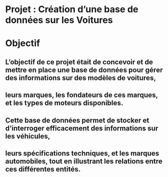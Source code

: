 # Projet : Création d’une base de données sur les Voitures
# Objectif
## L’objectif de ce projet était de concevoir et de mettre en place une base de données pour gérer des informations sur des modèles de voitures, 
## leurs marques, les fondateurs de ces marques, et les types de moteurs disponibles. 
## Cette base de données permet de stocker et d’interroger efficacement des informations sur les véhicules, 
## leurs spécifications techniques, et les marques automobiles, tout en illustrant les relations entre ces différentes entités.
